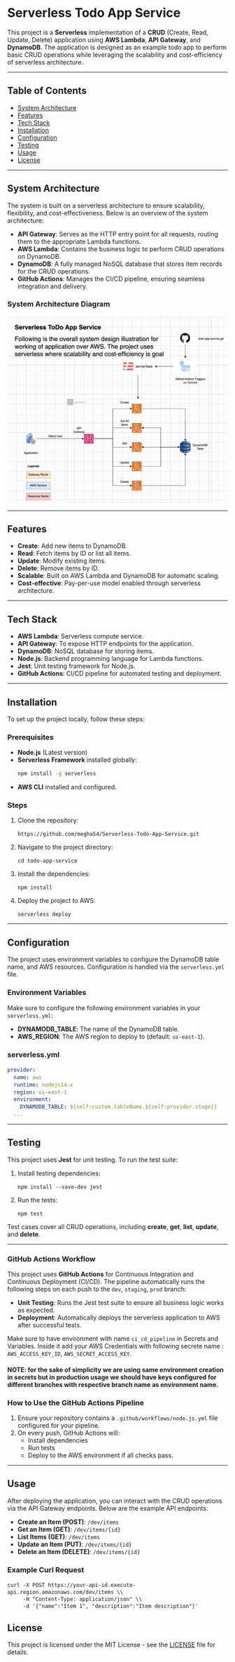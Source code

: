 # Serverless Todo App Service

This project is a **Serverless** implementation of a **CRUD** (Create, Read, Update, Delete) application using **AWS Lambda**, **API Gateway**, and **DynamoDB**. The application is designed as an example todo app to perform basic CRUD operations while leveraging the scalability and cost-efficiency of serverless architecture.

---

## Table of Contents

- [System Architecture](#system-architecture)
- [Features](#features)
- [Tech Stack](#tech-stack)
- [Installation](#installation)
- [Configuration](#configuration)
- [Testing](#testing)
- [Usage](#usage)
- [License](#license)

---

## System Architecture

The system is built on a serverless architecture to ensure scalability, flexibility, and cost-effectiveness. Below is an overview of the system architecture:

- **API Gateway**: Serves as the HTTP entry point for all requests, routing them to the appropriate Lambda functions.
- **AWS Lambda**: Contains the business logic to perform CRUD operations on DynamoDB.
- **DynamoDB**: A fully managed NoSQL database that stores item records for the CRUD operations.
- **GitHub Actions**: Manages the CI/CD pipeline, ensuring seamless integration and delivery.

### System Architecture Diagram

[![System Architecture](./system-architecture.png)](./system-architecture.png)

---

## Features

- **Create**: Add new items to DynamoDB.
- **Read**: Fetch items by ID or list all items.
- **Update**: Modify existing items.
- **Delete**: Remove items by ID.
- **Scalable**: Built on AWS Lambda and DynamoDB for automatic scaling.
- **Cost-effective**: Pay-per-use model enabled through serverless architecture.

---

## Tech Stack

- **AWS Lambda**: Serverless compute service.
- **API Gateway**: To expose HTTP endpoints for the application.
- **DynamoDB**: NoSQL database for storing items.
- **Node.js**: Backend programming language for Lambda functions.
- **Jest**: Unit testing framework for Node.js.
- **GitHub Actions**: CI/CD pipeline for automated testing and deployment.

---

## Installation

To set up the project locally, follow these steps:

### Prerequisites

- **Node.js** (Latest version)
- **Serverless Framework** installed globally:
  ```bash
  npm install -g serverless
  ```
- **AWS CLI** installed and configured.

### Steps

1. Clone the repository:
   ```
   https://github.com/megha54/Serverless-Todo-App-Service.git
   ```

2. Navigate to the project directory:
   ```
   cd todo-app-service
   ```

3. Install the dependencies:
   ```
   npm install
   ```

4. Deploy the project to AWS:
   ```
   serverless deploy
   ```

---

## Configuration

The project uses environment variables to configure the DynamoDB table name, and AWS resources. Configuration is handled via the `serverless.yml` file.

### Environment Variables

Make sure to configure the following environment variables in your `serverless.yml`:

- **DYNAMODB_TABLE**: The name of the DynamoDB table.
- **AWS_REGION**: The AWS region to deploy to (default: `us-east-1`).

### serverless.yml

```yaml
provider:
  name: aws
  runtime: nodejs14.x
  region: us-east-1
  environment:
    DYNAMODB_TABLE: ${self:custom.tableName.${self:provider.stage}}
  ...
```

---

## Testing

This project uses **Jest** for unit testing. To run the test suite:

1. Install testing dependencies:
   ```
   npm install --save-dev jest
   ```

2. Run the tests:
   ```
   npm test
   ```

Test cases cover all CRUD operations, including **create**, **get**, **list**, **update**, and **delete**.

---

### GitHub Actions Workflow

This project uses **GitHub Actions** for Continuous Integration and Continuous Deployment (CI/CD). The pipeline automatically runs the following steps on each push to the `dev`, `staging`, `prod` branch:

- **Unit Testing**: Runs the Jest test suite to ensure all business logic works as expected.
- **Deployment**: Automatically deploys the serverless application to AWS after successful tests.

Make sure to have environment with name `ci_cd_pipeline` in Secrets and Variables.
Inside it add your AWS Credentials with following secrete name : `AWS_ACCESS_KEY_ID`, `AWS_SECRET_ACCESS_KEY`.

#### NOTE: for the sake of simplicity we are using same environment creation in secrets but in production usage we should have keys configured for different branches with respective branch name as environment name.

### How to Use the GitHub Actions Pipeline

1. Ensure your repository contains a `.github/workflows/node.js.yml` file configured for your pipeline.
2. On every push, GitHub Actions will:
   - Install dependencies
   - Run tests
   - Deploy to the AWS environment if all checks pass.

---

## Usage

After deploying the application, you can interact with the CRUD operations via the API Gateway endpoints. Below are the example API endpoints:

- **Create an Item (POST)**: `/dev/items`
- **Get an Item (GET)**: `/dev/items/{id}`
- **List Items (GET)**: `/dev/items`
- **Update an Item (PUT)**: `/dev/items/{id}`
- **Delete an Item (DELETE)**: `/dev/items/{id}`

### Example Curl Request

```
curl -X POST https://your-api-id.execute-api.region.amazonaws.com/dev/items \\
     -H "Content-Type: application/json" \\
     -d '{"name":"Item 1", "description":"Item description"}'
```

## License

This project is licensed under the MIT License - see the [LICENSE](LICENSE) file for details.
